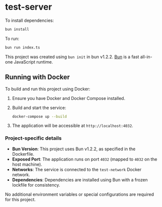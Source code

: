 # test-server

To install dependencies:

```bash
bun install
```

To run:

```bash
bun run index.ts
```

This project was created using `bun init` in bun v1.2.2. [Bun](https://bun.sh) is a fast all-in-one JavaScript runtime.

## Running with Docker

To build and run this project using Docker:

1. Ensure you have Docker and Docker Compose installed.

2. Build and start the service:

   ```bash
   docker-compose up --build
   ```

3. The application will be accessible at `http://localhost:4032`.

### Project-specific details

- **Bun Version**: This project uses Bun v1.2.2, as specified in the Dockerfile.
- **Exposed Port**: The application runs on port `4032` (mapped to `4032` on the host machine).
- **Networks**: The service is connected to the `test-network` Docker network.
- **Dependencies**: Dependencies are installed using Bun with a frozen lockfile for consistency.

No additional environment variables or special configurations are required for this project.